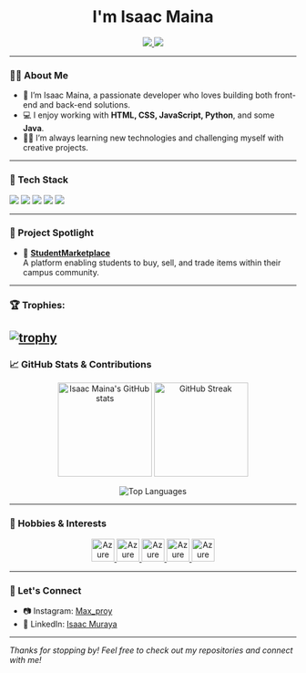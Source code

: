 <!-- Profile README for Isaac Maina -->

<h1 align="center"> I'm Isaac Maina</h1>
<p align="center">
  <a href="https://www.instagram.com/Max_proy/">
    <img src="https://img.shields.io/badge/Instagram-Max__proy-E1306C?style=flat&logo=instagram&logoColor=white"/>
  </a>
  <a href="https://www.linkedin.com/in/Isaac-Muraya">
    <img src="https://img.shields.io/badge/LinkedIn-Isaac%20Muraya-0077B5?style=flat&logo=linkedin&logoColor=white"/>
  </a>
</p>

---

### 👨‍💻 About Me

- 🌱 I’m Isaac Maina, a passionate developer who loves building both front-end and back-end solutions.
- 💻 I enjoy working with **HTML, CSS, JavaScript, Python**, and some **Java**.
- 🧑‍🎓 I’m always learning new technologies and challenging myself with creative projects.

---

### 🚀 Tech Stack

<p>
  <img src="https://img.shields.io/badge/HTML5-E34F26?style=flat&logo=html5&logoColor=white"/>
  <img src="https://img.shields.io/badge/CSS3-1572B6?style=flat&logo=css3&logoColor=white"/>
  <img src="https://img.shields.io/badge/JavaScript-F7DF1E?style=flat&logo=javascript&logoColor=black"/>
  <img src="https://img.shields.io/badge/Python-3776AB?style=flat&logo=python&logoColor=white"/>
  <img src="https://img.shields.io/badge/Java-007396?style=flat&logo=java&logoColor=white"/>
</p>

---

### 🌟 Project Spotlight

- 🛒 **[StudentMarketplace](https://github.com/maxproy/studentmarketplace)**  
   A platform enabling students to buy, sell, and trade items within their campus community.

---


### 🏆 Trophies:
[![trophy](https://github-profile-trophy.vercel.app/?username=maxproy&theme=dracula)](https://github.com/ryo-ma/github-profile-trophy)
---

### 📈 GitHub Stats & Contributions

<p align="center">
  <img src="https://github-readme-stats.vercel.app/api?username=maxproy&show_icons=true&theme=radical" alt="Isaac Maina's GitHub stats" height="165"/>
  <img src="https://github-readme-streak-stats.herokuapp.com/?user=maxproy&theme=radical" alt="GitHub Streak" height="165"/>
</p>
<p align="center">
  <img src="https://github-readme-stats.vercel.app/api/top-langs/?username=maxproy&layout=compact&theme=radical" alt="Top Languages"/>
</p>

---

### 🎨 Hobbies & Interests
<p align="center">

  <a href="https://jharohit.com.np" target="_blank">
    <img src="https://github.com/getintorj/getintorj/blob/master/Man%20Technologist%20Medium-Dark%20Skin%20Tone.png?raw=true" alt="Azure" width="40" height="40" />
  </a>
  <a href="https://jharohit.com.np" target="_blank">
    <img src="https://raw.githubusercontent.com/getintorj/getintorj/master/Video%20Game.webp" alt="Azure" width="40" height="40" />
  </a>
  
  <a href="https://jharohit.com.np" target="_blank">
    <img src="https://raw.githubusercontent.com/getintorj/getintorj/master/Soccer%20Ball.webp" alt="Azure" width="40" height="40" />
  </a>

  <a href="https://jharohit.com.np" target="_blank">
    <img src="https://github.com/getintorj/getintorj/blob/master/Musical%20Notes.png?raw=true" alt="Azure" width="40" height="40" />
  </a>

  <a href="https://jharohit.com.np" target="_blank">
    <img src="https://github.com/getintorj/getintorj/blob/master/globe.gif?raw=true" alt="Azure" width="40" height="40" />
  </a>
   
 </p>

---

### 🤝 Let's Connect

- 📷 Instagram: [Max_proy](https://www.instagram.com/Max_proy/)
- 💼 LinkedIn: [Isaac Muraya](https://www.linkedin.com/in/Isaac-Muraya)

---

*Thanks for stopping by! Feel free to check out my repositories and connect with me!*
